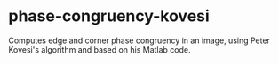 # phase-congruency-kovesi
Computes edge and corner phase congruency in an image, using Peter Kovesi's algorithm and based on his Matlab code.
